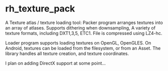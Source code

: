 rh_texture_pack
======

A Texture atlas / texture loading tool:
Packer program arranges textures into an array of atlases.
Supports dithering when downsampling,
A variety of texture formats, including DXT1,3,5, ETC1.
File is compressed using LZ4-hc.

Loader program supports loading textures on OpenGL, OpenGLES.
On Android, textures can be loaded from the filesystem, or from an Asset.
The library handles all texture creation, and texture coordinates.

I plan on adding DirectX support at some point...

